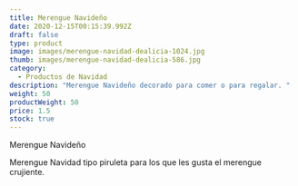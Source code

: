 ```yaml
---
title: Merengue Navideño
date: 2020-12-15T00:15:39.992Z
draft: false
type: product
image: images/merengue-navidad-dealicia-1024.jpg
thumb: images/merengue-navidad-dealicia-586.jpg
category:
  - Productos de Navidad
description: "Merengue Navideño decorado para comer o para regalar. "
weight: 50
productWeight: 50
price: 1.5
stock: true
---
```

Merengue Navideño 

Merengue Navidad tipo piruleta para los que les gusta el merengue crujiente.